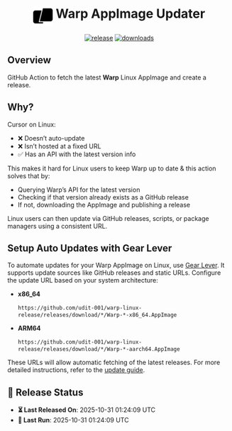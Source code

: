 <h1 align="center">
  <img align="top" width="44" src="https://raw.githubusercontent.com/udit-001/warp-linux-release/refs/heads/main/assets/warp.svg">
  <span>Warp AppImage Updater</span>
</h1>


<p align="center">
  <a href="https://github.com/udit-001/warp-linux-release/releases/latest" target="_blank"><img alt="release" src="https://img.shields.io/github/v/release/udit-001/warp-linux-release?label=release&labelColor=%231e1e2e&color=%234fa048"></a>
  <span> </span>
  <a href="https://github.com/udit-001/warp-linux-release/actions/workflows/release.yml" target="_blank"><img alt="downloads" src="https://img.shields.io/github/actions/workflow/status/udit-001/warp-linux-release/release.yml?branch=main&labelColor=%231e1e2e&color=%234fa048"></a>
  <span> </span>
</p>

## Overview

GitHub Action to fetch the latest **Warp** Linux AppImage and create a release.

## Why?

Cursor on Linux:
- ❌ Doesn’t auto-update
- ❌ Isn’t hosted at a fixed URL
- ✅ Has an API with the latest version info

This makes it hard for Linux users to keep Warp up to date & this action solves that by:
- Querying Warp’s API for the latest version
- Checking if that version already exists as a GitHub release
- If not, downloading the AppImage and publishing a release

Linux users can then update via GitHub releases, scripts, or package managers using a consistent URL.

## Setup Auto Updates with Gear Lever

To automate updates for your Warp AppImage on Linux, use [Gear Lever](https://github.com/mijorus/gearlever). It supports update sources like GitHub releases and static URLs. Configure the update URL based on your system architecture:

- **x86_64**
  ```
  https://github.com/udit-001/warp-linux-release/releases/download/*/Warp-*-x86_64.AppImage
  ```

- **ARM64**
  ```
  https://github.com/udit-001/warp-linux-release/releases/download/*/Warp-*-aarch64.AppImage
  ```


These URLs will allow automatic fetching of the latest releases. For more detailed instructions, refer to the [update guide](https://mijorus.it/posts/gearlever/update-url-info/).


## 📅 Release Status
- **⏳ Last Released On**: 2025-10-31 01:24:09 UTC
- **🔄 Last Run**: 2025-10-31 01:24:09 UTC
